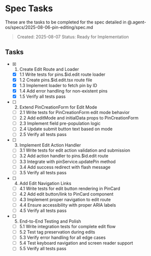 # Spec Tasks

These are the tasks to be completed for the spec detailed in @.agent-os/specs/2025-08-06-pin-editing/spec.md

> Created: 2025-08-07
> Status: Ready for Implementation

## Tasks

- [x] 1. Create Edit Route and Loader
  - [x] 1.1 Write tests for pins.$id.edit route loader
  - [x] 1.2 Create pins.$id.edit.tsx route file
  - [x] 1.3 Implement loader to fetch pin by ID
  - [x] 1.4 Add error handling for non-existent pins
  - [x] 1.5 Verify all tests pass

- [ ] 2. Extend PinCreationForm for Edit Mode
  - [ ] 2.1 Write tests for PinCreationForm edit mode behavior
  - [ ] 2.2 Add editMode and initialData props to PinCreationForm
  - [ ] 2.3 Implement field pre-population logic
  - [ ] 2.4 Update submit button text based on mode
  - [ ] 2.5 Verify all tests pass

- [ ] 3. Implement Edit Action Handler
  - [ ] 3.1 Write tests for edit action validation and submission
  - [ ] 3.2 Add action handler to pins.$id.edit route
  - [ ] 3.3 Integrate with pinService.updatePin method
  - [ ] 3.4 Add success redirect with flash message
  - [ ] 3.5 Verify all tests pass

- [ ] 4. Add Edit Navigation Links
  - [ ] 4.1 Write tests for edit button rendering in PinCard
  - [ ] 4.2 Add edit button/link to PinCard component
  - [ ] 4.3 Implement proper navigation to edit route
  - [ ] 4.4 Ensure accessibility with proper ARIA labels
  - [ ] 4.5 Verify all tests pass

- [ ] 5. End-to-End Testing and Polish
  - [ ] 5.1 Write integration tests for complete edit flow
  - [ ] 5.2 Test tag preservation during edits
  - [ ] 5.3 Verify error handling for all edge cases
  - [ ] 5.4 Test keyboard navigation and screen reader support
  - [ ] 5.5 Verify all tests pass
